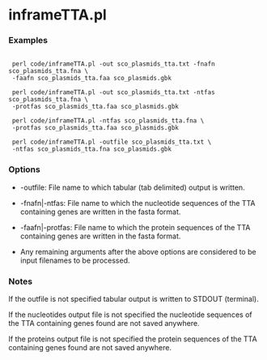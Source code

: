 # inframeTTA.pl

### Examples

~~~ {.sh}

 perl code/inframeTTA.pl -out sco_plasmids_tta.txt -fnafn sco_plasmids_tta.fna \
 -faafn sco_plasmids_tta.faa sco_plasmids.gbk 

 perl code/inframeTTA.pl -out sco_plasmids_tta.txt -ntfas sco_plasmids_tta.fna \
 -protfas sco_plasmids_tta.faa sco_plasmids.gbk 

 perl code/inframeTTA.pl -ntfas sco_plasmids_tta.fna \
 -protfas sco_plasmids_tta.faa sco_plasmids.gbk 

 perl code/inframeTTA.pl -outfile sco_plasmids_tta.txt \
 -ntfas sco_plasmids_tta.fna sco_plasmids.gbk 

~~~

### Options


* -outfile: File name to which tabular (tab delimited) output is written.


* -fnafn|-ntfas: File name to which the nucleotide sequences of the TTA
containing genes are written in the fasta format.

* -faafn|-protfas: File name to which the protein sequences of the TTA containing
genes are written in the fasta format.

* Any remaining arguments after the above options are considered to be
input filenames to be processed.

### Notes

If the outfile is not specified tabular output is written to STDOUT (terminal).

If the nucleotides output file is not specified the nucleotide sequences of the
TTA containing genes found are not saved anywhere.

If the proteins output file is not specified the protein sequences of the
TTA containing genes found are not saved anywhere.

